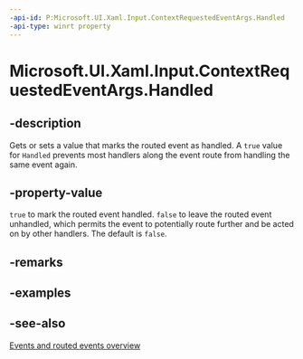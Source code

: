 ```yaml
---
-api-id: P:Microsoft.UI.Xaml.Input.ContextRequestedEventArgs.Handled
-api-type: winrt property
---
```


<!-- Property syntax
public bool Handled { get;  set; }
-->

# Microsoft.UI.Xaml.Input.ContextRequestedEventArgs.Handled

## -description
Gets or sets a value that marks the routed event as handled. A `true` value for `Handled` prevents most handlers along the event route from handling the same event again.

## -property-value
`true` to mark the routed event handled. `false` to leave the routed event unhandled, which permits the event to potentially route further and be acted on by other handlers. The default is `false`.

## -remarks

## -examples

## -see-also
[Events and routed events overview](/windows/uwp/xaml-platform/events-and-routed-events-overview)
